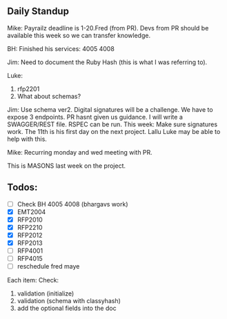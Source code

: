 ## Daily Standup


Mike: Payrailz deadline is 1-20.Fred (from PR). Devs from PR should be available this week so we can transfer knowledge.

BH: Finished his services: 4005 4008

Jim: Need to document the Ruby Hash (this is what I was referring to).

Luke:
1. rfp2201
2. What about schemas?

Jim: Use schema ver2. Digital signatures will be a challenge.
We have to expose 3 endpoints.
PR hasnt given us guidance. I will write a SWAGGER/REST file.
RSPEC can be run. This week: Make sure signatures work.
The 11th is his first day on the next project.
Lallu Luke may be able to help with this.

Mike: Recurring monday and wed meeting with PR.

This is MASONS last week on the project.





## Todos:

- [ ] Check BH 4005 4008 (bhargavs work)
- [x] EMT2004
- [x] RFP2010
- [x] RFP2210
- [x] RFP2012
- [x] RFP2013
- [ ] RFP4001
- [ ] RFP4015
- [ ] reschedule fred maye

Each item:
Check:
1. validation (initialize)
2. validation (schema with classyhash)
3. add the optional fields into the doc